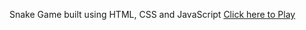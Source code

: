 Snake Game built using HTML, CSS and JavaScript [Click here to Play](https://dhananjaysable370.github.io/Snake-Game/)

